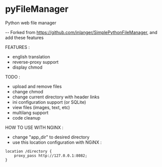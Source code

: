 pyFileManager
=============

Python web file manager

--
Forked from https://github.com/inlanger/SimplePythonFileManager, and add these features

FEATURES :
- english translation
- reverse-proxy support
- display chmod


TODO :
- upload and remove files
- change chmod
- change current directory with header links
- ini configuration support (or SQLite)
- view files (images, text, etc)
- multilang support
- code cleanup


HOW TO USE WITH NGINX :
- change "app_dir" to desired directory
- use this location configuration with NGiNX :
```
location /directory {
    proxy_pass http://127.0.0.1:8082;
}
```

